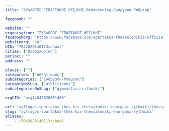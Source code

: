 ```yaml
---
title: "ΣΥΛΛΟΓΟΣ ‘ΣΠΑΡΤΑΚΟΣ ΘΕΣ/ΚΗΣ-Θεσσαλονίκη-Ενόργανη-Ρυθμική"

facebook: ""

website: ""
organisation: "ΣΥΛΛΟΓΟΣ ‘ΣΠΑΡΤΑΚΟΣ ΘΕΣ/ΚΗΣ"
facebookorg: "https://www.facebook.com/spartakos-thessalonikis-official-page-115581358456888/"
websiteorg: "no"
UID: "7042020140113school"
cities: ["Θεσσαλονίκη"]
perioxi: ""
address: ""

places: [""]
categories: ["Αθλητισμός"]
subcategories: ["Ενόργανη-Ρυθμική"]
categoryNoSLug: ["athlitismos"]
subcategoriesNoSLug: ["gymnastics-rithmiki"]

orgUID: "org14042020001406"

url: "syllogos-spartakos-thes-kis-thessaloniki-enorgani-rythmiki/thessaloniki"
slug: "syllogos-spartakos-thes-kis-thessaloniki-enorgani-rythmiki"
aliases:
    - /7042020140113school
---
```





